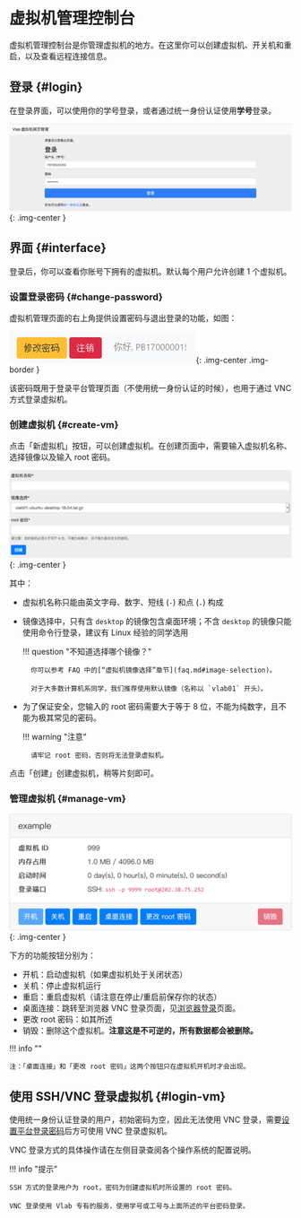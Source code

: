 # 虚拟机管理控制台

虚拟机管理控制台是你管理虚拟机的地方。在这里你可以创建虚拟机、开关机和重启，以及查看远程连接信息。

## 登录 {#login}

在登录界面，可以使用你的学号登录，或者通过统一身份认证使用**学号**登录。

![login](../images/1.png){: .img-center }

## 界面 {#interface}

登录后，你可以查看你账号下拥有的虚拟机。默认每个用户允许创建 1 个虚拟机。

### 设置登录密码 {#change-password}

虚拟机管理页面的右上角提供设置密码与退出登录的功能，如图：

![Toolbar](../images/web-settings.png){: .img-center .img-border }

该密码既用于登录平台管理页面（不使用统一身份认证的时候），也用于通过 VNC 方式登录虚拟机。

### 创建虚拟机 {#create-vm}

点击「新虚拟机」按钮，可以创建虚拟机。在创建页面中，需要输入虚拟机名称、选择镜像以及输入 root 密码。

![create](../images/vm-create.png){: .img-center }

其中：

- 虚拟机名称只能由英文字母、数字、短线 (`-`) 和点 (`.`) 构成
- 镜像选择中，只有含 `desktop` 的镜像包含桌面环境；不含 `desktop` 的镜像只能使用命令行登录，建议有 Linux 经验的同学选用

    !!! question "不知道选择哪个镜像？"

        你可以参考 FAQ 中的[“虚拟机镜像选择”章节](faq.md#image-selection)。

        对于大多数计算机系同学，我们推荐使用默认镜像（名称以 `vlab01` 开头）。

- 为了保证安全，您输入的 root 密码需要大于等于 8 位，不能为纯数字，且不能为极其常见的密码。

    !!! warning "注意"

        请牢记 root 密码，否则将无法登录虚拟机。

点击「创建」创建虚拟机，稍等片刻即可。

### 管理虚拟机 {#manage-vm}

![vms](../images/2.png){: .img-center }

下方的功能按钮分别为：

- 开机：启动虚拟机（如果虚拟机处于关闭状态）
- 关机：停止虚拟机运行
- 重启：重启虚拟机（请注意在停止/重启前保存你的状态）
- 桌面连接：跳转至浏览器 VNC 登录页面，见[浏览器登录](login-browser.md)页面。
- 更改 root 密码：如其所述
- 销毁：删除这个虚拟机。**注意这是不可逆的，所有数据都会被删除。**

!!! info ""

    注：「桌面连接」和「更改 root 密码」这两个按钮只在虚拟机开机时才会出现。

## 使用 SSH/VNC 登录虚拟机 {#login-vm}

使用统一身份认证登录的用户，初始密码为空，因此无法使用 VNC 登录，需要[设置平台登录密码](#change-password)后方可使用 VNC 登录虚拟机。

VNC 登录方式的具体操作请在左侧目录查阅各个操作系统的配置说明。

!!! info "提示"

    SSH 方式的登录用户为 root，密码为创建虚拟机时所设置的 root 密码。

    VNC 登录使用 Vlab 专有的服务，使用学号或工号与上面所述的平台密码登录。
